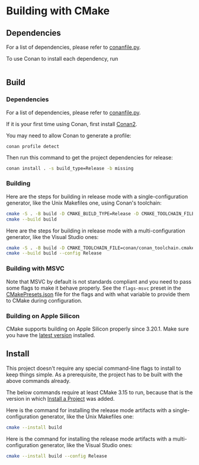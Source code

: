 # Building with CMake

## Dependencies

For a list of dependencies, please refer to [conanfile.py](conanfile.py).

To use Conan to install each dependency, run

```sh 

```

## Build

### Dependencies 
For a list of dependencies, please refer to [conanfile.py](conanfile.py).

If it is your first time using Conan, first install [Conan2](https://docs.conan.io/2/installation.html).

You may need to allow Conan to generate a profile:
```
conan profile detect
```

Then run this command to get the project dependencies for release:
```sh
conan install . -s build_type=Release -b missing
```

### Building
Here are the steps for building in release mode with a single-configuration
generator, like the Unix Makefiles one, using Conan's toolchain:

```sh
cmake -S . -B build -D CMAKE_BUILD_TYPE=Release -D CMAKE_TOOLCHAIN_FILE=conan/conan_toolchain.cmake
cmake --build build
```

Here are the steps for building in release mode with a multi-configuration
generator, like the Visual Studio ones:

```sh
cmake -S . -B build -D CMAKE_TOOLCHAIN_FILE=conan/conan_toolchain.cmake
cmake --build build --config Release
```

### Building with MSVC

Note that MSVC by default is not standards compliant and you need to pass some
flags to make it behave properly. See the `flags-msvc` preset in the
[CMakePresets.json](CMakePresets.json) file for the flags and with what
variable to provide them to CMake during configuration.

### Building on Apple Silicon

CMake supports building on Apple Silicon properly since 3.20.1. Make sure you
have the [latest version][1] installed.

## Install

This project doesn't require any special command-line flags to install to keep
things simple. As a prerequisite, the project has to be built with the above
commands already.

The below commands require at least CMake 3.15 to run, because that is the
version in which [Install a Project][2] was added.

Here is the command for installing the release mode artifacts with a
single-configuration generator, like the Unix Makefiles one:

```sh
cmake --install build
```

Here is the command for installing the release mode artifacts with a
multi-configuration generator, like the Visual Studio ones:

```sh
cmake --install build --config Release
```

[1]: https://cmake.org/download/
[2]: https://cmake.org/cmake/help/latest/manual/cmake.1.html#install-a-project
